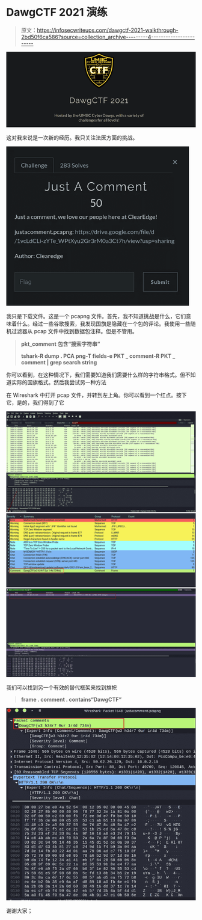 # DawgCTF 2021 演练

> 原文：<https://infosecwriteups.com/dawgctf-2021-walkthrough-2bd50f6ca586?source=collection_archive---------4----------------------->

![](img/19a9f0824d2dc005a551a6eed06e4daa.png)

这对我来说是一次新的经历。我只关注法医方面的挑战。

![](img/f895eab9270a6874badadf275918b02f.png)

我只是下载文件。这是一个 pcapng 文件。首先，我不知道挑战是什么，它们意味着什么。经过一些谷歌搜索，我发现国旗是隐藏在一个包的评论。我使用一些随机过滤器从 pcap 文件中找到数据包注释。但是不管用。

> **pkt_comment 包含“搜索字符串”**
> 
> **tshark-R dump . PCA png-T fields-e PKT _ comment-R PKT _ comment | grep search string**

你可以看到，在这种情况下，我们需要知道我们需要什么样的字符串格式。但不知道实际的国旗格式。然后我尝试另一种方法

在 Wireshark 中打开 pcap 文件，并转到左上角。你可以看到一个红点。按下它，是的，我们得到了它

![](img/84716cb7aa5591217f5bba3e91baf58f.png)![](img/835c72d7016cc6a95c0ef5ba76172a31.png)![](img/49e4e3600f966cc60bc081db72bb57c2.png)

我们可以找到另一个有效的替代框架来找到旗帜

> **frame . comment . contains“DawgCTF”**

![](img/522849d5dd574b678e5f6275d0d4e29c.png)

谢谢大家；